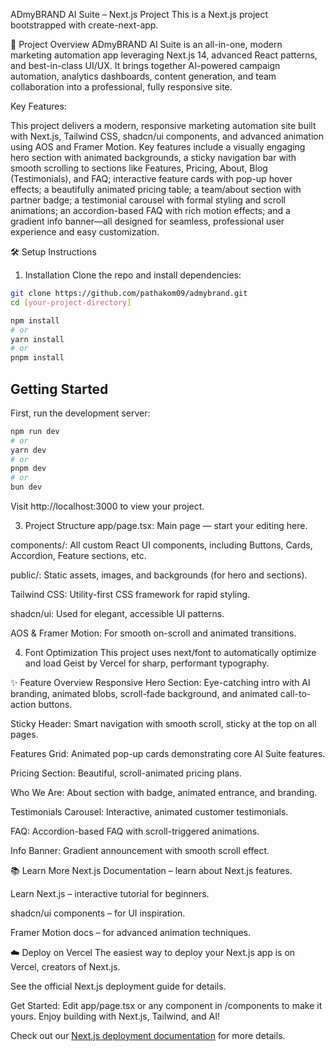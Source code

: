 ADmyBRAND AI Suite – Next.js Project
This is a Next.js project bootstrapped with create-next-app.

🚀 Project Overview
ADmyBRAND AI Suite is an all-in-one, modern marketing automation app leveraging Next.js 14, advanced React patterns, and best-in-class UI/UX. It brings together AI-powered campaign automation, analytics dashboards, content generation, and team collaboration into a professional, fully responsive site.

Key Features:

This project delivers a modern, responsive marketing automation site built with Next.js, Tailwind CSS, shadcn/ui components, and advanced animation using AOS and Framer Motion. Key features include a visually engaging hero section with animated backgrounds, a sticky navigation bar with smooth scrolling to sections like Features, Pricing, About, Blog (Testimonials), and FAQ; interactive feature cards with pop-up hover effects; a beautifully animated pricing table; a team/about section with partner badge; a testimonial carousel with formal styling and scroll animations; an accordion-based FAQ with rich motion effects; and a gradient info banner—all designed for seamless, professional user experience and easy customization.

🛠️ Setup Instructions
1. Installation
Clone the repo and install dependencies:

```bash
git clone https://github.com/pathakom09/admybrand.git
cd [your-project-directory]

npm install
# or
yarn install
# or
pnpm install

```
## Getting Started

First, run the development server:

```bash
npm run dev
# or
yarn dev
# or
pnpm dev
# or
bun dev
```
Visit http://localhost:3000 to view your project.

3. Project Structure
app/page.tsx: Main page — start your editing here.

components/: All custom React UI components, including Buttons, Cards, Accordion, Feature sections, etc.

public/: Static assets, images, and backgrounds (for hero and sections).

Tailwind CSS: Utility-first CSS framework for rapid styling.

shadcn/ui: Used for elegant, accessible UI patterns.

AOS & Framer Motion: For smooth on-scroll and animated transitions.

4. Font Optimization
This project uses next/font to automatically optimize and load Geist by Vercel for sharp, performant typography.

✨ Feature Overview
Responsive Hero Section: Eye-catching intro with AI branding, animated blobs, scroll-fade background, and animated call-to-action buttons.

Sticky Header: Smart navigation with smooth scroll, sticky at the top on all pages.

Features Grid: Animated pop-up cards demonstrating core AI Suite features.

Pricing Section: Beautiful, scroll-animated pricing plans.

Who We Are: About section with badge, animated entrance, and branding.

Testimonials Carousel: Interactive, animated customer testimonials.

FAQ: Accordion-based FAQ with scroll-triggered animations.

Info Banner: Gradient announcement with smooth scroll effect.

📚 Learn More
Next.js Documentation – learn about Next.js features.

Learn Next.js – interactive tutorial for beginners.

shadcn/ui components – for UI inspiration.

Framer Motion docs – for advanced animation techniques.

☁️ Deploy on Vercel
The easiest way to deploy your Next.js app is on Vercel, creators of Next.js.

See the official Next.js deployment guide for details.

Get Started:
Edit app/page.tsx or any component in /components to make it yours.
Enjoy building with Next.js, Tailwind, and AI!

Check out our [Next.js deployment documentation](https://nextjs.org/docs/app/building-your-application/deploying) for more details.
